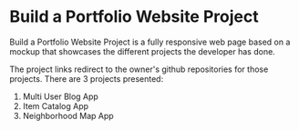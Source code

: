 # Build a Portfolio Website Project

Build a Portfolio Website Project is a fully responsive web page based on a mockup that showcases the different projects the 
developer has done. 

The project links redirect to the owner's github repositories for those projects.  There are 3 projects presented:  

1. Multi User Blog App
2. Item Catalog App
3. Neighborhood Map App  



